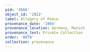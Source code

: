 ```yaml
---
pid: '4566'
object_id: '2922'
label: Allegory of Peace
provenance_date: '1964'
provenance_location: Germany, Munich
provenance_text: Private Collection
order: '0078'
collection: provenance
---
```

